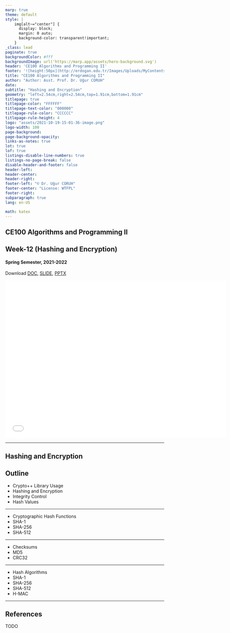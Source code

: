 ```yaml
---
marp: true
theme: default
style: |
    img[alt~="center"] {
      display: block;
      margin: 0 auto;
      background-color: transparent!important;
    }
_class: lead
paginate: true
backgroundColor: #fff
backgroundImage: url('https://marp.app/assets/hero-background.svg')
header: 'CE100 Algorithms and Programming II'
footer: '![height:50px](http://erdogan.edu.tr/Images/Uploads/MyContents/L_379-20170718142719217230.jpg) RTEU CE100 Week-12'
title: "CE100 Algorithms and Programming II"
author: "Author: Asst. Prof. Dr. Uğur CORUH"
date:
subtitle: "Hashing and Encryption"
geometry: "left=2.54cm,right=2.54cm,top=1.91cm,bottom=1.91cm"
titlepage: true
titlepage-color: "FFFFFF"
titlepage-text-color: "000000"
titlepage-rule-color: "CCCCCC"
titlepage-rule-height: 4
logo: "assets/2021-10-19-15-01-36-image.png"
logo-width: 100 
page-background:
page-background-opacity:
links-as-notes: true
lot: true
lof: true
listings-disable-line-numbers: true
listings-no-page-break: false
disable-header-and-footer: false
header-left:
header-center:
header-right:
footer-left: "© Dr. Uğur CORUH"
footer-center: "License: WTFPL"
footer-right:
subparagraph: true
lang: en-US 

math: katex
---
```


<!-- _backgroundColor: aquq -->

<!-- _color: orange -->

<!-- paginate: false -->

## CE100 Algorithms and Programming II

## Week-12 (Hashing and Encryption)

#### Spring Semester, 2021-2022

Download [DOC](ce100-week-12-crypto.en.md_doc.pdf), [SLIDE](ce100-week-12-crypto.en.md_slide.pdf), [PPTX](ce100-week-12-crypto.en.md_slide.pptx)

<iframe width=700, height=500 frameBorder=0 src="../ce100-week-12-crypto.en.md_slide.html"></iframe>

---

<!-- paginate: true -->

## Hashing and Encryption

## Outline
- Crypto++ Library Usage
 - Hashing and Encryption
  - Integrity Control 
  - Hash Values 

---

- Cryptographic Hash Functions 
 - SHA-1 
 - SHA-256 
 - SHA-512 

---

- Checksums 
 - MD5 
 - CRC32 

---

- Hash Algorithms 
 - SHA-1 
 - SHA-256 
 - SHA-512 
 - H-MAC

---

## References

TODO
